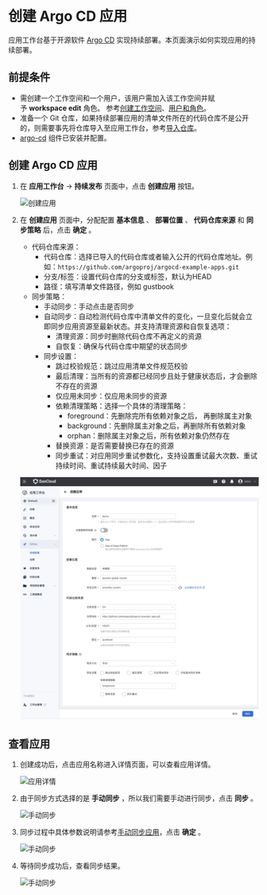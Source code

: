 # 创建 Argo CD 应用

应用工作台基于开源软件 [Argo CD](https://argo-cd.readthedocs.io/en/stable/) 实现持续部署。本页面演示如何实现应用的持续部署。

<a name="prerequisites"></a>

## 前提条件

- 需创建一个工作空间和一个用户，该用户需加入该工作空间并赋予 __workspace edit__ 角色。
  参考[创建工作空间](../../../ghippo/user-guide/workspace/workspace.md)、[用户和角色](../../../ghippo/user-guide/access-control/user.md)。
- 准备一个 Git 仓库，如果持续部署应用的清单文件所在的代码仓库不是公开的，则需要事先将仓库导入至应用工作台，参考[导入仓库](import-repo.md)。
- [argo-cd](../../pluggable-components.md#argo-cd) 组件已安装并配置。

<a name="creating-an-argo-cd-application"></a>

## 创建 Argo CD 应用

1. 在 __应用工作台__ -> __持续发布__ 页面中，点击 __创建应用__ 按钮。

    ![创建应用](../../images/ceate-giops01.png)

1. 在 __创建应用__ 页面中，分配配置 __基本信息__ 、 __部署位置__ 、 __代码仓库来源__ 和 __同步策略__ 后，点击 __确定__ 。

    - 代码仓库来源：
        - 代码仓库：选择已导入的代码仓库或者输入公开的代码仓库地址。例如：`https://github.com/argoproj/argocd-example-apps.git`
        - 分支/标签：设置代码仓库的分支或标签，默认为HEAD
        - 路径：填写清单文件路径，例如 gustbook
    - 同步策略：
        - 手动同步：手动点击是否同步
        - 自动同步：自动检测代码仓库中清单文件的变化，一旦变化后就会立即同步应用资源至最新状态。并支持清理资源和自恢复选项：
            - 清理资源：同步时删除代码仓库不再定义的资源
            - 自恢复：确保与代码仓库中期望的状态同步
        - 同步设置：
            - 跳过校验规范：跳过应用清单文件规范校验
            - 最后清理：当所有的资源都已经同步且处于健康状态后，才会删除不存在的资源
            - 仅应用未同步：仅应用未同步的资源
            - 依赖清理策略：选择一个具体的清理策略：
                - foreground：先删除完所有依赖对象之后， 再删除属主对象
                - background：先删除属主对象之后，再删除所有依赖对象
                - orphan：删除属主对象之后，所有依赖对象仍然存在
            - 替换资源：是否需要替换已存在的资源
            - 同步重试：对应用同步重试参数化，支持设置重试最大次数、重试持续时间、重试持续最大时间、因子

    ![创建应用](../../images/create-gitops02.png)

<a name="viewing-the-application"></a>

## 查看应用

1. 创建成功后，点击应用名称进入详情页面，可以查看应用详情。

    ![应用详情](../../images/create-gitops03.png)

1. 由于同步方式选择的是 __手动同步__ ，所以我们需要手动进行同步，点击 __同步__ 。

    ![手动同步](../../images/create-gitops04.png)

1. 同步过程中具体参数说明请参考[手动同步应用](./sync-manually.md)，点击 __确定__ 。

    ![手动同步](../../images/create-gitops05.png)

1. 等待同步成功后，查看同步结果。

    ![手动同步](../../images/create-gitops06.png)
